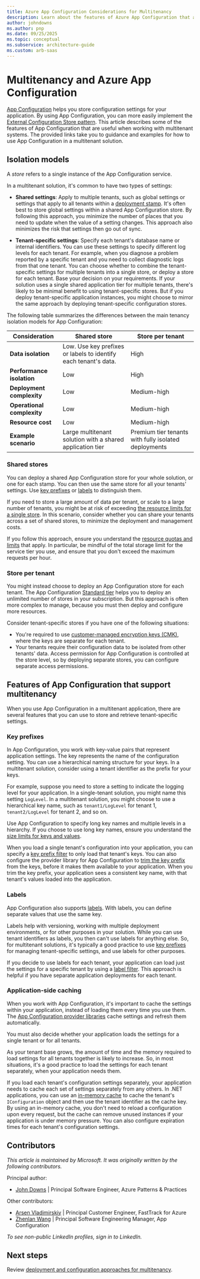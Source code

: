 ```yaml
---
title: Azure App Configuration Considerations for Multitenancy
description: Learn about the features of Azure App Configuration that are useful when working with multitenant systems, and use the provided links for guidance and examples.
author: johndowns
ms.author: pnp
ms.date: 09/25/2025
ms.topic: conceptual
ms.subservice: architecture-guide
ms.custom: arb-saas
---
```


# Multitenancy and Azure App Configuration

[App Configuration](/azure/azure-app-configuration/overview) helps you store configuration settings for your application. By using App Configuration, you can more easily implement the [External Configuration Store pattern](../../../patterns/external-configuration-store.yml). This article describes some of the features of App Configuration that are useful when working with multitenant systems. The provided links take you to guidance and examples for how to use App Configuration in a multitenant solution.

## Isolation models

A *store* refers to a single instance of the App Configuration service.

In a multitenant solution, it's common to have two types of settings:

- **Shared settings**: Apply to multiple tenants, such as global settings or settings that apply to all tenants within a [deployment stamp](../approaches/overview.md#deployment-stamps-pattern). It's often best to store global settings within a shared App Configuration store. By following this approach, you minimize the number of places that you need to update when the value of a setting changes. This approach also minimizes the risk that settings then go out of sync.

- **Tenant-specific settings**: Specify each tenant's database name or internal identifiers. You can use these settings to specify different log levels for each tenant. For example, when you diagnose a problem reported by a specific tenant and you need to collect diagnostic logs from that one tenant. You can choose whether to combine the tenant-specific settings for multiple tenants into a single store, or deploy a store for each tenant. Base your decision on your requirements. If your solution uses a single shared application tier for multiple tenants, there's likely to be minimal benefit to using tenant-specific stores. But if you deploy tenant-specific application instances, you might choose to mirror the same approach by deploying tenant-specific configuration stores.

The following table summarizes the differences between the main tenancy isolation models for App Configuration:

| Consideration | Shared store | Store per tenant |
|---|---|---|
| **Data isolation** | Low. Use key prefixes or labels to identify each tenant's data. | High |
| **Performance isolation** | Low | High |
| **Deployment complexity** | Low | Medium-high |
| **Operational complexity** | Low | Medium-high |
| **Resource cost** | Low | Medium-high |
| **Example scenario** | Large multitenant solution with a shared application tier | Premium tier tenants with fully isolated deployments |

### Shared stores

You can deploy a shared App Configuration store for your whole solution, or one for each stamp. You can then use the same store for all your tenants' settings. Use [key prefixes](#key-prefixes) or [labels](#labels) to distinguish them.

If you need to store a large amount of data per tenant, or scale to a large number of tenants, you might be at risk of exceeding [the resource limits for a single store](/azure/azure-resource-manager/management/azure-subscription-service-limits#azure-app-configuration). In this scenario, consider whether you can share your tenants across a set of shared stores, to minimize the deployment and management costs.

If you follow this approach, ensure you understand the [resource quotas and limits](/azure/azure-resource-manager/management/azure-subscription-service-limits#azure-app-configuration) that apply. In particular, be mindful of the total storage limit for the service tier you use, and ensure that you don't exceed the maximum requests per hour.

### Store per tenant

You might instead choose to deploy an App Configuration store for each tenant. The App Configuration [Standard tier](/azure/azure-app-configuration/faq#which-app-configuration-tier-should-i-use) helps you to deploy an unlimited number of stores in your subscription. But this approach is often more complex to manage, because you must then deploy and configure more resources.

Consider tenant-specific stores if you have one of the following situations:

- You're required to use [customer-managed encryption keys (CMK)](/azure/azure-app-configuration/concept-customer-managed-keys), where the keys are separate for each tenant.
- Your tenants require their configuration data to be isolated from other tenants' data. Access permission for App Configuration is controlled at the store level, so by deploying separate stores, you can configure separate access permissions.

## Features of App Configuration that support multitenancy

When you use App Configuration in a multitenant application, there are several features that you can use to store and retrieve tenant-specific settings.

### Key prefixes

In App Configuration, you work with key-value pairs that represent application settings. The key represents the name of the configuration setting. You can use a hierarchical naming structure for your keys. In a multitenant solution, consider using a tenant identifier as the prefix for your keys.

For example, suppose you need to store a setting to indicate the logging level for your application. In a single-tenant solution, you might name this setting `LogLevel`. In a multitenant solution, you might choose to use a hierarchical key name, such as `tenant1/LogLevel` for tenant 1, `tenant2/LogLevel` for tenant 2, and so on.

Use App Configuration to specify long key names and multiple levels in a hierarchy. If you choose to use long key names, ensure you understand the [size limits for keys and values](/azure/azure-app-configuration/concept-key-value#keys).

When you load a single tenant's configuration into your application, you can specify a [key prefix filter](/dotnet/api/microsoft.extensions.configuration.azureappconfiguration.azureappconfigurationoptions.select#parameters) to only load that tenant's keys. You can also configure the provider library for App Configuration to [trim the key prefix](/dotnet/api/microsoft.extensions.configuration.azureappconfiguration.azureappconfigurationoptions.trimkeyprefix#microsoft-extensions-configuration-azureappconfiguration-azureappconfigurationoptions-trimkeyprefix(system-string)) from the keys, before it makes them available to your application. When you trim the key prefix, your application sees a consistent key name, with that tenant's values loaded into the application.

### Labels

App Configuration also supports [labels](/azure/azure-app-configuration/concept-key-value#label-keys). With labels, you can define separate values that use the same key.

Labels help with versioning, working with multiple deployment environments, or for other purposes in your solution. While you can use tenant identifiers as labels, you then can't use labels for anything else. So, for multitenant solutions, it's typically a good practice to use [key prefixes](#key-prefixes) for managing tenant-specific settings, and use labels for other purposes.

If you decide to use labels for each tenant, your application can load just the settings for a specific tenant by using a [label filter](/dotnet/api/microsoft.extensions.configuration.azureappconfiguration.azureappconfigurationoptions.select#parameters). This approach is helpful if you have separate application deployments for each tenant.

### Application-side caching

When you work with App Configuration, it's important to cache the settings within your application, instead of loading them every time you use them. The [App Configuration provider libraries](/azure/azure-app-configuration/overview#use-app-configuration) cache settings and refresh them automatically.

You must also decide whether your application loads the settings for a single tenant or for all tenants.

As your tenant base grows, the amount of time and the memory required to load settings for all tenants together is likely to increase. So, in most situations, it's a good practice to load the settings for each tenant separately, when your application needs them.

If you load each tenant's configuration settings separately, your application needs to cache each set of settings separately from any others. In .NET applications, you can use an [in-memory cache](/aspnet/core/performance/caching/memory) to cache the tenant's `IConfiguration` object and then use the tenant identifier as the cache key. By using an in-memory cache, you don't need to reload a configuration upon every request, but the cache can remove unused instances if your application is under memory pressure. You can also configure expiration times for each tenant's configuration settings.

## Contributors

*This article is maintained by Microsoft. It was originally written by the following contributors.*

Principal author:

- [John Downs](https://www.linkedin.com/in/john-downs/) | Principal Software Engineer, Azure Patterns & Practices

Other contributors:

- [Arsen Vladimirskiy](https://www.linkedin.com/in/arsenv) | Principal Customer Engineer, FastTrack for Azure
- [Zhenlan Wang](https://www.linkedin.com/in/zhenlanwang) | Principal Software Engineering Manager, App Configuration

*To see non-public LinkedIn profiles, sign in to LinkedIn.*

## Next steps

Review [deployment and configuration approaches for multitenancy](../approaches/deployment-configuration.md).
